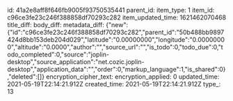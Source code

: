 id: 41a2e8aff8f646fb9005f93750535441
parent_id: 
item_type: 1
item_id: c96ce3fe23c246f388858df70293c282
item_updated_time: 1621462070468
title_diff: 
body_diff: 
metadata_diff: {"new":{"id":"c96ce3fe23c246f388858df70293c282","parent_id":"50b488bb9897424d8bb153deb204d029","latitude":"0.00000000","longitude":"0.00000000","altitude":"0.0000","author":"","source_url":"","is_todo":0,"todo_due":0,"todo_completed":0,"source":"joplin-desktop","source_application":"net.cozic.joplin-desktop","application_data":"","order":0,"markup_language":1,"is_shared":0},"deleted":[]}
encryption_cipher_text: 
encryption_applied: 0
updated_time: 2021-05-19T22:14:21.912Z
created_time: 2021-05-19T22:14:21.912Z
type_: 13